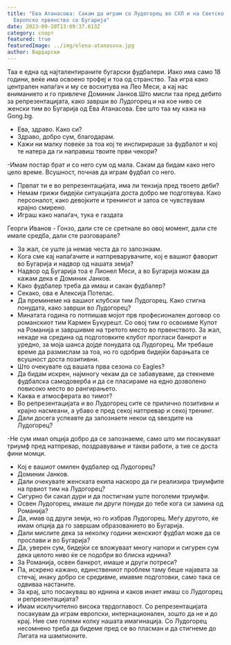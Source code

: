 ```yaml
---
title: "Ева Атанасова: Сакам да играм со Лудогорец во СХЛ и на Светско и
  Европско првенство со Бугарија"
date: 2023-09-20T13:09:37.613Z
category: спорт
featured: true
featuredImage: ../img/elena-atanasova.jpg
author: Вардарски
---
```



Таа е една од најталентираните бугарски фудбалери. Иако има само 18 години, веќе има освоено трофеј и тоа од странство. Таа игра како централен напаѓач и му се восхитува на Лео Меси, а кај нас вниманието и го привлече Доминик Јанков.Што мисли таа пред дебито за репрезентацијата, како заврши во Лудогорец и на кое ниво се женски тим во Бугарија од Ева Атанасова. Еве што таа му кажа на Gong.bg.

* Ева, здраво. Како си?
* Здраво, добро сум, благодарам.
* Кажи ни малку повеќе за тоа кој те инспирираше за фудбалот и кој те натера да ги направиш твоите први чекори?

\-Имам постар брат и со него сум од мала. Сакам да бидам како него цело време. Всушност, почнав да играм фудбал со него.

* Првпат ти е во репрезентацијата, има ли тензија пред твоето деби?
* Немам грижи бидејќи ситуацијата доста добро ме подготвува. Како персоналот, како девојките и тренингот и затоа се чувствувам крајно смирено.
* Играш како напаѓач, тука е газдата

Георги Иванов - Гонзо, дали сте се сретнале во овој момент, дали сте имале средба, дали сте разговарале?

* За жал, се уште ја немав честа да го запознаам.
* Кога сме кај напаѓачите и натпреварувачите, кој е вашиот фаворит во Бугарија и надвор од нашата земја?
* Надвор од Бугарија тоа е Лионел Меси, а во Бугарија можам да кажам дека е Доминик Јанков.
* Како фудбалер треба да имаш и сакан фудбалер?
* Секако, ова е Алексија Потелас.
* Да преминеме на вашиот клубски тим Лудогорец. Како стигна понудата, како заврши во Лудогорец?
* Минатата година го потпишав мојот прв професионален договор со романскиот тим Кармен Букурешт. Со овој тим го освоивме Купот на Романија и завршивме на третото место во првенството. За жал, некаде на средина од подготовките клубот прогласи банкрот и уредно, за моја шанса дојде понудата од Лудогорец. Ми требаше време да размислам за тоа, но го одобрив бидејќи барањата се всушност доста позитивни.
* Што очекувате од вашата прва сезона со Eagles?
* Да бидам искрен, најмногу чекам да се забавуваме, да стекнеме фудбалска самодоверба и да се пласираме на едно дозволено повисоко место во рангирањето.
* Каква е атмосферата во тимот?
* Во репрезентацијата и во Лудогорец сите се прилично позитивни и крајно насмеани, а убаво е пред секој натпревар и секој тренинг.
* Дали досега успеавте да запознаете некои од ѕвездите на Лудогорец?

\-Не сум имал опција добро да се запознаеме, само што ми посакуваат триумф пред натпревар, поздравување и такви работи, а тие се доста фини момци.

* Кој е вашиот омилен фудбалер од Лудогорец?
* Доминик Јанков.
* Дали очекувате женската екипа наскоро да ги реализира триумфите на првиот тим на Лудогорец?
* Сигурно би сакал дури и да постигнам уште поголеми триумфи.
* Освен Лудогорец, имаше ли други понуди до тебе кога си замина од Романија?
* Да, имав од други земји, но го избрав Лудогорец. Меѓу другото, ќе имам опција да го завршам образованието во Бугарија.
* Дали мислите дека за неколку години женскиот фудбал може да се прослави и во Бугарија?
* Да, уверен сум, бидејќи се вложуваат многу напори и сигурен сум дека целото ниво ќе се подобри во блиска иднина?
* За Романија, освен банкрот, имаше и други потреси?
* Па, искрено кажано, единствениот проблем таму беше најавата за стечај, инаку добро се средивме, имавме подготовки, само така се одвиваа настаните.
* За крај, што посакуваш во иднина и каков инает имаш со Лудогорец и репрезентацијата?
* Имам исклучително висока тврдоглавост. Со репрезентацијата посакувам да играм европски, интернационален, зошто да не и до крај. Ние сме големи колку нашата имагинација. Со Лудогорец несомнено треба да бидеме пред се во пласман и да стигнеме до Лигата на шампионите.